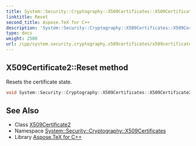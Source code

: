 ```yaml
---
title: System::Security::Cryptography::X509Certificates::X509Certificate2::Reset method
linktitle: Reset
second_title: Aspose.TeX for C++
description: 'System::Security::Cryptography::X509Certificates::X509Certificate2::Reset method. Resets the certificate state in C++.'
type: docs
weight: 2500
url: /cpp/system.security.cryptography.x509certificates/x509certificate2/reset/
---
```

## X509Certificate2::Reset method


Resets the certificate state.

```cpp
void System::Security::Cryptography::X509Certificates::X509Certificate2::Reset() override
```

## See Also

* Class [X509Certificate2](../)
* Namespace [System::Security::Cryptography::X509Certificates](../../)
* Library [Aspose.TeX for C++](../../../)
